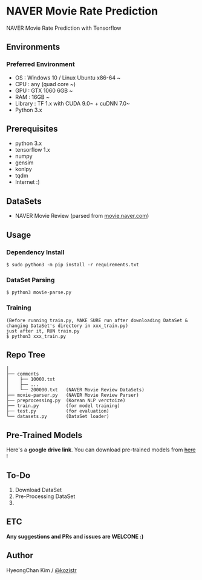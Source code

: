 # NAVER Movie Rate Prediction
NAVER Movie Rate Prediction with Tensorflow

## Environments
### Preferred Environment
* OS  : Windows 10 / Linux Ubuntu x86-64 ~
* CPU : any (quad core ~)
* GPU : GTX 1060 6GB ~
* RAM : 16GB ~
* Library : TF 1.x with CUDA 9.0~ + cuDNN 7.0~
* Python 3.x

## Prerequisites
* python 3.x
* tensorflow 1.x
* numpy
* gensim
* konlpy
* tqdm
* Internet :)

## DataSets
* NAVER Movie Review (parsed from [movie.naver.com](http://movie.naver.com))

## Usage
### Dependency Install
    $ sudo python3 -m pip install -r requirements.txt
### DataSet Parsing
    $ python3 movie-parse.py
### Training 
    (Before running train.py, MAKE SURE run after downloading DataSet & changing DataSet's directory in xxx_train.py)
    just after it, RUN train.py
    $ python3 xxx_train.py

## Repo Tree
```
│
├── comments
│    ├── 10000.txt
│    ├── ...
│    └── 200000.txt   (NAVER Movie Review DataSets)
├── movie-parser.py   (NAVER Movie Review Parser)
├── preprocessing.py  (Korean NLP verctoize)
├── train.py          (for model training)
├── test.py           (for evaluation)
└── datasets.py       (DataSet loader)
```

## Pre-Trained Models

Here's a **google drive link**. You can download pre-trained models from [~~here~~]() !

## To-Do
1. Download DataSet
2. Pre-Processing DataSet
3. 


## ETC

**Any suggestions and PRs and issues are WELCONE :)**

## Author
HyeongChan Kim / [@kozistr](http://kozistr.tech)
